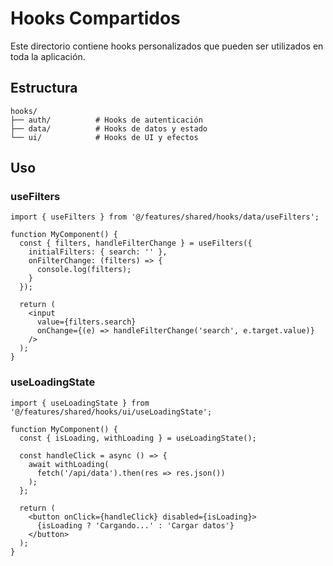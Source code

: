 # Hooks Compartidos

Este directorio contiene hooks personalizados que pueden ser utilizados en toda la aplicación.

## Estructura

```
hooks/
├── auth/          # Hooks de autenticación
├── data/          # Hooks de datos y estado
└── ui/            # Hooks de UI y efectos
```

## Uso

### useFilters

```tsx
import { useFilters } from '@/features/shared/hooks/data/useFilters';

function MyComponent() {
  const { filters, handleFilterChange } = useFilters({
    initialFilters: { search: '' },
    onFilterChange: (filters) => {
      console.log(filters);
    }
  });

  return (
    <input
      value={filters.search}
      onChange={(e) => handleFilterChange('search', e.target.value)}
    />
  );
}
```

### useLoadingState

```tsx
import { useLoadingState } from '@/features/shared/hooks/ui/useLoadingState';

function MyComponent() {
  const { isLoading, withLoading } = useLoadingState();

  const handleClick = async () => {
    await withLoading(
      fetch('/api/data').then(res => res.json())
    );
  };

  return (
    <button onClick={handleClick} disabled={isLoading}>
      {isLoading ? 'Cargando...' : 'Cargar datos'}
    </button>
  );
}
```